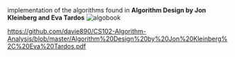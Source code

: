 implementation of the algorithms found in **Algorithm Design by Jon Kleinberg and Eva Tardos**
![algobook](https://github.com/saladpalad/algorithms/assets/59659804/f8ee3b6c-aeb9-4275-86fc-a07ea3b1b0c4)

https://github.com/davie890/CS102-Algorithm-Analysis/blob/master/Algorithm%20Design%20by%20Jon%20Kleinberg%2C%20Eva%20Tardos.pdf
